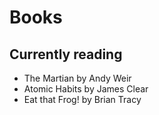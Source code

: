# Books

## Currently reading

- The Martian by Andy Weir
- Atomic Habits by James Clear
- Eat that Frog! by Brian Tracy

